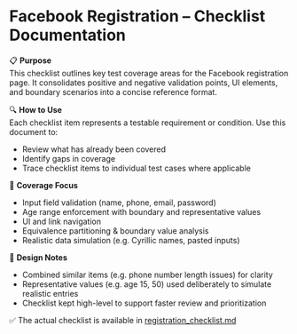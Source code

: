 # Facebook Registration – Checklist Documentation

📋 **Purpose**  
This checklist outlines key test coverage areas for the Facebook registration page. It consolidates positive and negative validation points, UI elements, and boundary scenarios into a concise reference format.

🔍 **How to Use**  
Each checklist item represents a testable requirement or condition. Use this document to:
- Review what has already been covered
- Identify gaps in coverage
- Trace checklist items to individual test cases where applicable

🧪 **Coverage Focus**
- Input field validation (name, phone, email, password)
- Age range enforcement with boundary and representative values
- UI and link navigation
- Equivalence partitioning & boundary value analysis
- Realistic data simulation (e.g. Cyrillic names, pasted inputs)

🧠 **Design Notes**
- Combined similar items (e.g. phone number length issues) for clarity
- Representative values (e.g. age 15, 50) used deliberately to simulate realistic entries
- Checklist kept high-level to support faster review and prioritization

✅ The actual checklist is available in [registration_checklist.md](registration_checklist.md)
